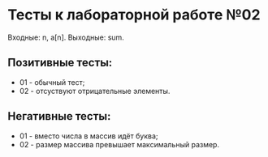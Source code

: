 # Тесты к лабораторной работе №02

Входные: n, a[n].
Выходные: sum.

## Позитивные тесты:
- 01 - обычный тест;
- 02 - отсуствуют отрицательные элементы. 

## Негативные тесты:
- 01 - вместо числа в массив идёт буква;
- 02 - размер массива превышает максимальный размер.